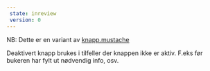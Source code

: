 ```yaml
---
 state: inreview
 version: 0
---
```

NB: Dette er en variant av  [knapp.mustache](../../patterns/00-atomer-02-lenker-og-knapper-10-knapp/00-atomer-02-lenker-og-knapper-10-knapp.html)

Deaktivert knapp brukes i tilfeller der knappen ikke er aktiv. F.eks før bukeren har fylt ut nødvendig info, osv.
